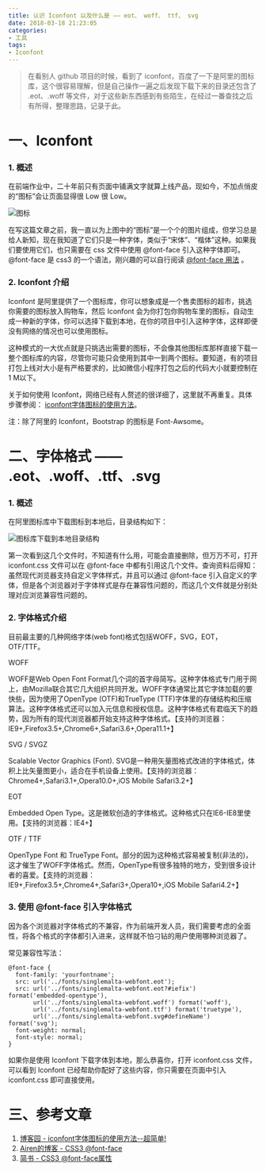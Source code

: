 ```yaml
---
title: 认识 Iconfont 以及什么是 —— eot、 woff、 ttf、 svg
date: 2018-03-18 21:23:05
categories:
- 工具
tags:
- Iconfont
---
```


> 在看别人 github 项目的时候，看到了 iconfont，百度了一下是阿里的图标库，这个很容易理解，但是自己操作一遍之后发现下载下来的目录还包含了 .eot、.woff 等文件，对于这些新东西感到有些陌生，在经过一番查找之后有所得，整理思路，记录于此。

# 一、Iconfont 

### 1. 概述

在前端作业中，二十年前只有页面中铺满文字就算上线产品，现如今，不加点俏皮的“图标”会让页面显得很 Low 很 Low。

![图标](http://upload-images.jianshu.io/upload_images/6693922-a9d21e81c0489361.png?imageMogr2/auto-orient/strip%7CimageView2/2/w/1240)

在写这篇文章之前，我一直以为上图中的“图标”是一个个的图片组成，但学习总是给人新知，现在我知道了它们只是一种字体，类似于“宋体”、“楷体”这种。如果我们要使用它们，也只需要在 css 文件中使用 @font-face 引入这种字体即可。@font-face 是 css3 的一个语法，刚兴趣的可以自行阅读 [@font-face 用法](http://www.jianshu.com/p/c0301e632a01) 。

### 2. Iconfont 介绍

Iconfont 是阿里提供了一个图标库，你可以想象成是一个售卖图标的超市，挑选你需要的图标放入购物车，然后 Iconfont 会为你打包你购物车里的图标，自动生成一种新的字体，你可以选择下载到本地，在你的项目中引入这种字体，这样即便没有网络的情况也可以使用图标。

这种模式的一大优点就是只挑选出需要的图标，不会像其他图标库那样直接下载一整个图标库的内容，尽管你可能只会使用到其中一到两个图标。要知道，有的项目打包上线对大小是有严格要求的，比如微信小程序打包之后的代码大小就要控制在 1 M以下。

关于如何使用 Iconfont，网络已经有人赘述的很详细了，这里就不再重复。具体步骤参阅： [iconfont字体图标的使用方法](http://www.cnblogs.com/hjvsdr/p/6639649.html)。

注：除了阿里的 Iconfont，Bootstrap 的图标是 Font-Awsome。
# 二、字体格式 —— .eot、.woff、.ttf、.svg

### 1. 概述
在阿里图标库中下载图标到本地后，目录结构如下：

![图标库下载到本地目录结构](http://upload-images.jianshu.io/upload_images/6693922-ca950bfdfcb106ab.png?imageMogr2/auto-orient/strip%7CimageView2/2/w/1240)

第一次看到这几个文件时，不知道有什么用，可能会直接删除，但万万不可，打开 iconfont.css 文件可以在 @font-face 中都有引用这几个文件。查询资料后得知：虽然现代浏览器支持自定义字体样式，并且可以通过 @font-face 引入自定义的字体，但是各个浏览器对于字体样式是存在兼容性问题的，而这几个文件就是分别处理对应浏览兼容性问题的。

### 2. 字体格式介绍

目前最主要的几种网络字体(web font)格式包括WOFF，SVG，EOT，OTF/TTF。

WOFF

WOFF是Web Open Font Format几个词的首字母简写。这种字体格式专门用于网上，由Mozilla联合其它几大组织共同开发。WOFF字体通常比其它字体加载的要快些，因为使用了OpenType (OTF)和TrueType (TTF)字体里的存储结构和压缩算法。这种字体格式还可以加入元信息和授权信息。这种字体格式有君临天下的趋势，因为所有的现代浏览器都开始支持这种字体格式。【支持的浏览器：IE9+,Firefox3.5+,Chrome6+,Safari3.6+,Opera11.1+】

SVG / SVGZ

Scalable Vector Graphics (Font). SVG是一种用矢量图格式改进的字体格式，体积上比矢量图更小，适合在手机设备上使用。【支持的浏览器：Chrome4+,Safari3.1+,Opera10.0+,iOS Mobile Safari3.2+】

EOT

Embedded Open Type。这是微软创造的字体格式。这种格式只在IE6-IE8里使用。【支持的浏览器：IE4+】

OTF / TTF

OpenType Font 和 TrueType Font。部分的因为这种格式容易被复制(非法的)，这才催生了WOFF字体格式。然而，OpenType有很多独特的地方，受到很多设计者的喜爱。【支持的浏览器：IE9+,Firefox3.5+,Chrome4+,Safari3+,Opera10+,iOS Mobile Safari4.2+】

### 3. 使用 @font-face 引入字体格式

因为各个浏览器对字体格式的不兼容，作为前端开发人员，我们需要考虑的全面性，将各个格式的字体都引入进来，这样就不怕刁钻的用户使用哪种浏览器了。

常见兼容性写法：

```
@font-face {
  font-family: 'yourfontname';
  src: url('../fonts/singlemalta-webfont.eot');
  src: url('../fonts/singlemalta-webfont.eot?#iefix') format('embedded-opentype'),
       url('../fonts/singlemalta-webfont.woff') format('woff'),
       url('../fonts/singlemalta-webfont.ttf') format('truetype'),
       url('../fonts/singlemalta-webfont.svg#defineName') format('svg');
  font-weight: normal;
  font-style: normal;
}
```

如果你是使用 Iconfont 下载字体到本地，那么恭喜你，打开 iconfont.css 文件，可以看到 Iconfont 已经帮助你配好了这些内容，你只需要在页面中引入 iconfont.css 即可直接使用。

# 三、参考文章

1. [博客园 - iconfont字体图标的使用方法--超简单!](http://www.cnblogs.com/hjvsdr/p/6639649.html)
2. [Airen的博客 - CSS3 @font-face](http://www.w3cplus.com/content/css3-font-face)
3. [简书 - CSS3 @font-face属性](http://www.jianshu.com/p/c0301e632a01)
